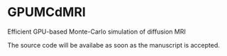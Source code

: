 # GPUMCdMRI
Efficient GPU-based Monte-Carlo simulation of diffusion MRI

The source code will be availabe as soon as the manuscript is accepted.
